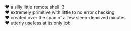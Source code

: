 ❤ a silly little remote shell :3\
❤ extremely primitive with little to no error checking\
❤ created over the span of a few sleep-deprived minutes\
❤ utterly useless at its only job
